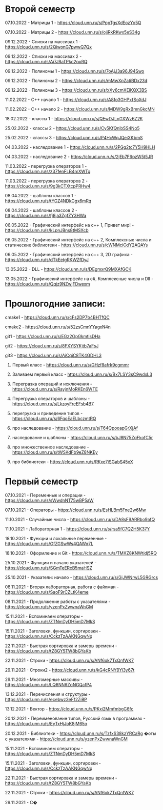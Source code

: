 
# Второй семестр

07.10.2022 - Матрицы 1 - https://cloud.unn.ru/s/PppTgsXdEozYo5Q

07.10.2022 - Матрицы 2 - https://cloud.unn.ru/s/ojjRkRKwx5eS34g

09.12.2022 - Списки на массивах 1 - https://cloud.unn.ru/s/2QiwonG7pwwQ7Qx

09.12.2022 - Списки на массивах 2 - https://cloud.unn.ru/s/Ai7JRaTPkc2poRQ

09.12.2022 - Полиномы 1 - https://cloud.unn.ru/s/7oAjJ3a96J94Swo

09.12.2022 - Полиномы 2 - https://cloud.unn.ru/s/mMwXpZatiBDx23d

09.12.2022 - Полиномы 3 - https://cloud.unn.ru/s/xXy6cmXEiKQX3BS

11.02.2022 - С++ начало 1 - https://cloud.unn.ru/s/A8fo3GHPxfSoXdJ

11.02.2022 - С++ начало 2 - https://cloud.unn.ru/s/MDW9gRxBmnGkcMN

18.02.2022 - классы 1 - https://cloud.unn.ru/s/QEwDJLoGXWz6Z2K

25.02.2022 - классы 2 - https://cloud.unn.ru/s/Cy5KfQnibSS4No5

25.02.2022 - классы 3 - https://cloud.unn.ru/s/P4HcWqJQeiXKbmS

04.03.2022 - наследование 1 - https://cloud.unn.ru/s/2PGg2tc7Y5H9HLH

04.03.2022 - наследование 2 - https://cloud.unn.ru/s/2jEb7F6pzW5t5JR

11.03.2022 - перегрузка операторов 1 - https://cloud.unn.ru/s/z37fenFLB4mXWTg

11.03.2022 - перегрузка операторов 2 - https://cloud.unn.ru/s/9g3kCTXtcpPRHw4

08.04.2022 - шаблоны классов 1 - https://cloud.unn.ru/s/tYGZ4NDkCgx6mRq

08.04.2022 - шаблоны классов 2 - https://cloud.unn.ru/s/fj8ja3ZgfZY3HWa

06.05.2022 - Графический интерфейс на с++ 1, Привет мир! - https://cloud.unn.ru/s/kLpnJBns8tMSXcb

06.05.2022 - Графический интерфейс на с++ 2, Комплексные числа и статические библиотеки - https://cloud.unn.ru/s/cWNMciCdY2AQAYs

06.05.2022 - Графический интерфейс на с++ 3, 2D графика - https://cloud.unn.ru/s/dTkEetgRKWZfDyJ

13.05.2022 - DLL - https://cloud.unn.ru/s/DEgmxrQ9MXAfGCK

13.05.2022 - Графический интерфейс на с#, Комплексные числа и Dll -  https://cloud.unn.ru/s/Qqjz9NZwjFDwexm

# Прошлогодние записи:

cmake1 - https://cloud.unn.ru/s/cFs2DP7b4BHTfQC

cmake2 - https://cloud.unn.ru/s/52zsCmnYYagxN4n

git1 - https://cloud.unn.ru/s/EGz2GpGkmtisDHa

git2 - https://cloud.unn.ru/s/8FXYSYKjtb7aFsJ

git3 - https://cloud.unn.ru/s/AiCqjC8TK4GDHL3

1. Первый класс - https://cloud.unn.ru/s/GHzf8afrk9cgmmr

2. Заливаем первый класс - https://cloud.unn.ru/s/Bx7LSY3sC9wdxL3

3. Перегразка операций и исключения - https://cloud.unn.ru/s/RayjnMoRKEn6WTE

4. Перегрузка операторов и шаблоны - https://cloud.unn.ru/s/LkzoyFreEFsb4B7

5. перегрузка и приведение типов - https://cloud.unn.ru/s/6FqoEaELbczmtRQ

6. про наследование - https://cloud.unn.ru/s/T64QpooapGrXjAf

7. наследование и шаблоны - https://cloud.unn.ru/s/bJ8N75ZqFkofC5r

8. про множественное наследование - https://cloud.unn.ru/s/tWSKdFb9eZ8NKEy

9. про библиотеки - https://cloud.unn.ru/s/RKxe7iSGabS45xX





# Первый семестр

07.10.2021 - Переменные и операции - https://cloud.unn.ru/s/sWwdnNT75wBP5aW 

07.10.2021 - Операторы - https://cloud.unn.ru/s/EsHLBm5Fne2w6Mw

11.10.2021 - Случайные числа - https://cloud.unn.ru/s/DA8sF9ARRbo9afQ

11.10.2021 - Лабораторная 1 - https://cloud.unn.ru/s/rsa5fC7QZH5K37Y

18.10.2021 - Функции и локальные переменные - https://cloud.unn.ru/s/GfZGSwWs4QAWq7L

18.10.2021 - Оформление и Git - https://cloud.unn.ru/s/TMXZ8KNWtidj5RQ

25.10.2021 - Функции и начало указателей - https://cloud.unn.ru/s/SGmTeERcB5maHSZ

25.10.2021 - Указатели: начало - https://cloud.unn.ru/s/GjJWNrwL5GRGrcs

08.11.2021 - Вторая лабораторная, работа с файлмаи - https://cloud.unn.ru/s/SaoF9rCZLtK4eme

08.11.2021 - Продолжение работы с указателями - https://cloud.unn.ru/s/yzenPxZwwnaWnGM

15.11.2021 - Вспоминаем операторы - https://cloud.unn.ru/s/ZTNmDyDH5mD7MkS

15.11.2021 - Заголовки, функции, сортировки - https://cloud.unn.ru/s/CckzTzAAKNGqwNq

22.11.2021 - Быстрая сортировка и замеры времени - https://cloud.unn.ru/s/tZ8GY5TW8bGYaKb

22.11.2021 - Строки - https://cloud.unn.ru/s/ANf6ok7TxQnfWK7

29.11.2021 - Строки2 - https://cloud.unn.ru/s/kG4cRNY9Yi3y67t

29.11.2021 - Многомерные массивы - https://cloud.unn.ru/s/LQ8NN6ZoNGQafP4

13.12.2021 - Перечисления и структуры - https://cloud.unn.ru/s/ecebwz3eFf2ZiBP

13.12.2021 - Вектор - https://cloud.unn.ru/s/PKxi2MmfmbgG6fc

20.12.2021 - Переименование типов, Русский язык в программах - https://cloud.unn.ru/s/EyTxHjJoK8jM65o

20.12.2021 - Библиотеки - https://cloud.unn.ru/s/TzfxS38kzYRCaRg
�оты с указателями - https://cloud.unn.ru/s/yzenPxZwwnaWnGM

15.11.2021 - Вспоминаем операторы - https://cloud.unn.ru/s/ZTNmDyDH5mD7MkS

15.11.2021 - Заголовки, функции, сортировки - https://cloud.unn.ru/s/CckzTzAAKNGqwNq

22.11.2021 - Быстрая сортировка и замеры времени - https://cloud.unn.ru/s/tZ8GY5TW8bGYaKb

22.11.2021 - Строки - https://cloud.unn.ru/s/ANf6ok7TxQnfWK7

29.11.2021 - С�
